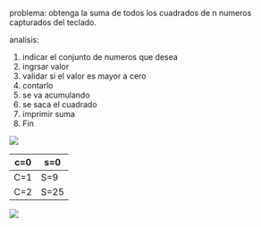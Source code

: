 problema: obtenga la suma de todos los cuadrados de n numeros capturados del teclado.

analisis:

1. indicar el conjunto de numeros que desea
2. ingrsar valor
3. validar si el valor es mayor a cero
4. contarlo
5. se va acumulando
6. se saca el cuadrado
7. imprimir suma
8. Fin

![](file:///C:/Users/VALERIA/OneDrive%20-%20Universidad%20de%20Colima/Escritorio/markdown/b.png)

| c=0            | s=0            |
|----------------|----------------|
| C=1 | S=9 |
| C=2 | S=25 |

![](file:///C:/Users/VALERIA/OneDrive%20-%20Universidad%20de%20Colima/Escritorio/markdown/,.png)